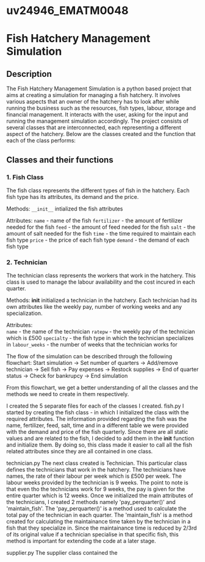 # uv24946_EMATM0048

# Fish Hatchery Management Simulation

## Description
The Fish Hatchery Management Simulation is a python based project that aims at creating a simulation for managing a fish hatchery. It involves various aspects that an owner of the hatchery has to look after while running the business such as the resources, fish types, labour, storage and financial management. It interacts with the user, asking for the input and running the management simulation accordingly.
The project consists of several classes that are interconnected, each representing a different aspect of the hatchery. Below are the classes created and the function that each of the class performs:

## Classes and their functions

### 1. Fish Class
The fish class represents the different types of fish in the hatchery. Each fish type has its attributes, its demand and the price.

Methods:
`__init__` intialized the fish attributes

Attributes:
`name` - name of the fish
`fertilizer` - the amount of fertilizer needed for the fish
`feed` - the amount of feed needed for the fish
`salt` - the amount of salt needed for the fish
`time` - the time required to maintain each fish type
`price` - the price of each fish type
`demand` - the demand of each fish type

### 2. Technician
The technician class represents the workers that work in the hatchery. This class is used to manage the labour availability and the cost incured in each quarter.

Methods:
__init__ initialized a technician in the hatchery. Each technician had its own attributes like the weekly pay, number of working weeks and any specialization. 

Attributes:<br/>
`name` - the name of the technician
`ratepw` - the weekly pay of the technician which is £500
`specialty` - the fish type in which the technician specializes in
`labour_weeks` - the number of weeks that the technician works for


The flow of the simulation can be described through the following flowchart:
Start simulation -> Set number of quarters -> Add/remove technician -> Sell fish -> Pay expenses -> Restock supplies -> End of quarter status -> Check for bankrupcy -> End simulation

From this flowchart, we get a better understanding of all the classes and the methods we need to create in them respectively.

I created the 5 separate files for each of the classes I created.
fish.py
I started by creating the fish class - in which I initialized the class with the required attributes. The information provided regarding the fish was the name, fertilizer, feed, salt, time and in a different table we were provided with the demand and price of the fish quarterly. Since there are all static values and are related to the fish, I decided to add them in the __init__ function and initialize them. By doing so, this class made it easier to call all the fish related attributes since they are all contained in one class.

technician.py
The next class created is Technician. This particular class defines the technicians that work in the hatchery. The technicians have names, the rate of their labour per week which is £500 per week. The labour weeks provided by the technician is 9 weeks. The point to note is that even tho the technicians work for 9 weeks, the pay is given for the entire quarter which is 12 weeks. Once we initialized the main attributes of the technicians, I created 2 methods namely 'pay_perquarter()' and 'maintain_fish'. The 'pay_perquarter()' is a method used to calculate the total pay of the technician in each quarter. The 'maintain_fish' is a method created for calculating the maintainance time taken by the technician in a fish that they specialize in. Since the maintainance time is reduced by 2/3rd of its original value if a technician specialise in that specific fish, this method is important for extending the code at a later stage.

supplier.py
The supplier class contained the 
